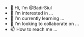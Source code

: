 - 👋 Hi, I’m @BadirSiul
- 👀 I’m interested in ...
- 🌱 I’m currently learning ...
- 💞️ I’m looking to collaborate on ...
- 📫 How to reach me ...
<!---
BadirSiul/BadirSiul is a ✨ special ✨ repository because its `README.md` (this file) appears on your GitHub profile.
You can click the Preview link to take a look at your changes.
--->
